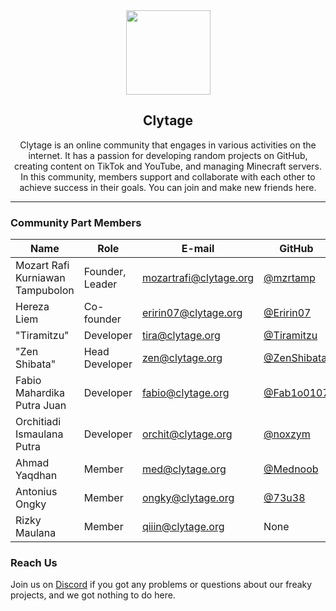 <div align="center">
    <img src="https://cdn.clytage.org/images/logo.png" width="135">
    <h2>Clytage</h2>
    <p>Clytage is an online community that engages in various activities on the internet. It has a passion for developing random projects on GitHub, creating content on TikTok and YouTube, and managing Minecraft servers. In         this community, members support and collaborate with each other to achieve success in their goals. You can join and make new friends here.</p>
</div>

<hr />

### Community Part Members
| Name                             | Role            | E-mail                 | GitHub                                       | Discord     |
|----------------------------------|-----------------|------------------------|----------------------------------------------|-------------|
| Mozart Rafi Kurniawan Tampubolon | Founder, Leader | mozartrafi@clytage.org | [@mzrtamp](https://github.com/mzrtamp)       | mozartrafi  |
| Hereza Liem                      | Co-founder      | eririn07@clytage.org   | [@Eririn07](https://github.com/Eririn07)     | eririn07    |
| "Tiramitzu"                      | Developer       | tira@clytage.org       | [@Tiramitzu](https://github.com/Tiramitzu)   | tiramitzu   |
| "Zen Shibata"                    | Head Developer  | zen@clytage.org        | [@ZenShibata](https://github.com/ZenShibata) | senomarseno |
| Fabio Mahardika Putra Juan       | Developer       | fabio@clytage.org      | [@Fab1o0107](https://github.com/Fab1o0107)   | fab1o.fx    |
| Orchitiadi Ismaulana Putra       | Developer       | orchit@clytage.org     | [@noxzym](https://github.com/noxzym)         | noxzym      |
| Ahmad Yaqdhan                    | Member          | med@clytage.org        | [@Mednoob](https://github.com/Mednoob)       | mednoob     |
| Antonius Ongky                   | Member          | ongky@clytage.org      | [@73u38](https://github.com/73u38)           | chengxiao   |
| Rizky Maulana                    | Member          | qiiin@clytage.org      | None                                         | lordqiiin   |

### Reach Us
<p>Join us on <a href="https://clytage.org/discord">Discord</a> if you got any problems or questions about our freaky projects, and we got nothing to do here.</p>
